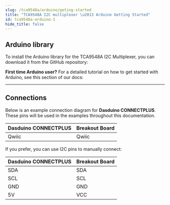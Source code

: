 ```yaml
---
slug: /tca9548a/arduino/geting-started
title: "TCA9548A I2C multiplexer \u2013 Arduino Getting Started"
id: tca9548a-arduino-1
hide_title: false
---
```

## Arduino library

To install the Arduino library for the TCA9548A I2C Multiplexer, you can download it from the GitHub repository:
<QuickLink  
  title="IO expander TCA9548A breakout Arduino library"  
  description="IO expander Arduino library by Soldered"  
  url="https://github.com/SolderedElectronics/Soldered-TCA9548A-I2C-Multiplexer-Arduino-Library"  
/>  

<InfoBox>

**First time Arduino user?** For a detailed tutorial on how to get started with Arduino, see this section of our docs:

<QuickLink  
  title="Getting started with Arduino"  
  description="A full, comprehensive tutorial on how to fully set up and upload code for the first time on an Arduino board, from scratch!"  
  url="/documentation/arduino/quick-start-guide"  
/>  

</InfoBox>

---

## Connections

Below is an example connection diagram for **Dasduino CONNECTPLUS**. These pins will be used in the examples throughout this documentation.

| **Dasduino CONNECTPLUS** | **Breakout Board** |
| ------------------------ | ------------------ |
| Qwiic                    | Qwiic              |

<InfoBox>

If you prefer, you can use I2C pins to manually connect:

| **Dasduino CONNECTPLUS** | **Breakout Board** |
| ------------------------ | ------------------ |
| SDA                     | SDA                |
| SCL                     | SCL                |
| GND                     | GND                |
| 5V                      | VCC                |


</InfoBox>
